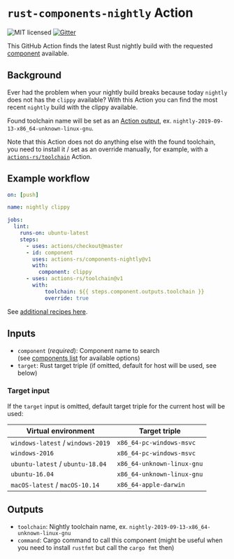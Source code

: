 # `rust-components-nightly` Action

![MIT licensed](https://img.shields.io/badge/license-MIT-blue.svg)
[![Gitter](https://badges.gitter.im/actions-rs/community.svg)](https://gitter.im/actions-rs/community)

This GitHub Action finds the latest Rust nightly build
with the requested [component](https://rust-lang.github.io/rustup-components-history/) available.

## Background

Ever had the problem when your nightly build breaks because today `nightly`
does not has the `clippy` available? With this Action you can find the most recent
`nightly` build with the clippy available.

Found toolchain name will be set as an [Action output](https://help.github.com/en/articles/contexts-and-expression-syntax-for-github-actions#steps-context),
ex. `nightly-2019-09-13-x86_64-unknown-linux-gnu`.

Note that this Action does not do anything else with the found toolchain,
you need to install it / set as an override manually, for example,
with a [`actions-rs/toolchain`](https://github.com/actions-rs/toolchain) Action.

## Example workflow

```yaml
on: [push]

name: nightly clippy

jobs:
  lint:
    runs-on: ubuntu-latest
    steps:
      - uses: actions/checkout@master
      - id: component
        uses: actions-rs/components-nightly@v1
        with:
          component: clippy
      - uses: actions-rs/toolchain@v1
        with:
            toolchain: ${{ steps.component.outputs.toolchain }}
            override: true
```

See [additional recipes here](https://github.com/actions-rs/meta).

## Inputs

* `component` (*required*): Component name to search \
    (see [components list](https://rust-lang.github.io/rustup-components-history/) for available options)
* `target`: Rust target triple (if omitted, default for host will be used, see below)

### Target input

If the `target` input is omitted, default target triple for the current host will be used:

| Virtual environment               | Target triple              |
| --------------------------------- | -------------------------- |
| `windows-latest` / `windows-2019` | `x86_64-pc-windows-msvc`   |
| `windows-2016`                    | `x86_64-pc-windows-msvc`   |
| `ubuntu-latest` / `ubuntu-18.04`  | `x86_64-unknown-linux-gnu` |
| `ubuntu-16.04`                    | `x86_64-unknown-linux-gnu` |
| `macOS-latest` / `macOS-10.14`    | `x86_64-apple-darwin`      |

## Outputs

* `toolchain`: Nightly toolchain name, ex. `nightly-2019-09-13-x86_64-unknown-linux-gnu`
* `command`: Cargo command to call this component
    (might be useful when you need to install `rustfmt` but call the `cargo fmt` then)
